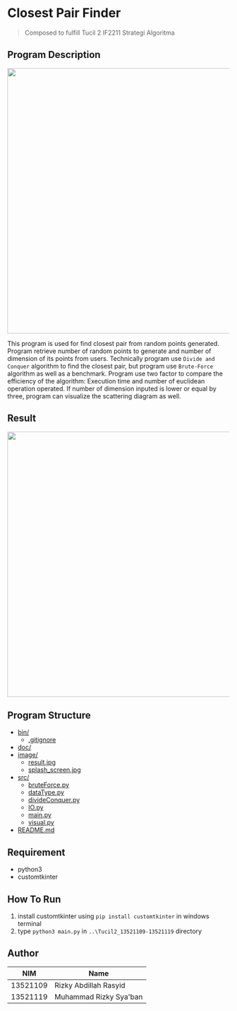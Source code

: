 # Closest Pair Finder

> Composed to fulfill Tucil 2 IF2211 Strategi Algoritma

## Program Description

<p align="center">
    <img src="https://github.com/mrsyaban/Tucil2_13521109-13521119/blob/main/image/splash_screen.jpg" width="600">
</p>

This program is used for find closest pair from random points generated. Program retrieve number of random points to generate and number of dimension of its points from users. Technically program use `Divide and Conquer` algorithm to find the closest pair, but program use `Brute-Force` algorithm as well as a benchmark. Program use two factor to compare the efficiency of the algorithm: Execution time and number of euclidean operation operated. If number of dimension inputed is lower or equal by three, program can visualize the scattering diagram as well.

## Result

<p align="center">
    <img src="https://github.com/mrsyaban/Tucil2_13521109-13521119/blob/main/image/result.jpg" width="600">
</p>

## Program Structure
* [bin/](.\Tucil2_13521109-13521119\bin)
  * [.gitignore](.\Tucil2_13521109-13521119\bin\.gitignore)
* [doc/](.\Tucil2_13521109-13521119\doc)
* [image/](.\Tucil2_13521109-13521119\image)
  * [result.jpg](.\Tucil2_13521109-13521119\image\result.jpg)
  * [splash_screen.jpg](.\Tucil2_13521109-13521119\image\splash_screen.jpg)
* [src/](.\Tucil2_13521109-13521119\src)
  * [bruteForce.py](.\Tucil2_13521109-13521119\src\bruteForce.py)
  * [dataType.py](.\Tucil2_13521109-13521119\src\dataType.py)
  * [divideConquer.py](.\Tucil2_13521109-13521119\src\divideConquer.py)
  * [IO.py](.\Tucil2_13521109-13521119\src\IO.py)
  * [main.py](.\Tucil2_13521109-13521119\src\main.py)
  * [visual.py](.\Tucil2_13521109-13521119\src\visual.py)
* [README.md](.\Tucil2_13521109-13521119\README.md)

## Requirement

- python3
- customtkinter

## How To Run

1. install customtkinter using `pip install customtkinter` in windows terminal 
2. type `python3 main.py` in `..\Tucil2_13521109-13521119` directory

## Author
| NIM      | Name                   |
| -------- | ---------------------- |
| 13521109 | Rizky Abdillah Rasyid  |
| 13521119 | Muhammad Rizky Sya'ban |
